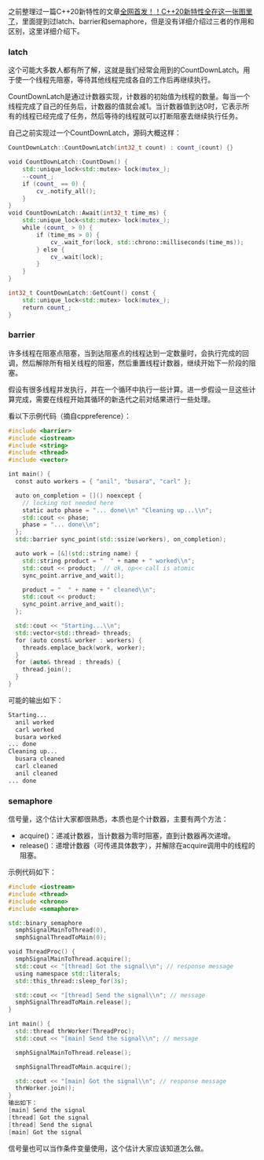 之前整理过一篇C++20新特性的文章[全网首发！！C++20新特性全在这一张图里了](http://mp.weixin.qq.com/s?__biz=MzAxNDI5NzEzNg==&mid=2651162219&idx=1&sn=0c45bdd13daea2596139fc4bd016bd7a&chksm=80645734b713de228dc8967f5622c35c246eb05e6d424284ef834a6432c2703b831d4e537611&scene=21#wechat_redirect)，里面提到过latch、barrier和semaphore，但是没有详细介绍过三者的作用和区别，这里详细介绍下。

### **latch**

这个可能大多数人都有所了解，这就是我们经常会用到的CountDownLatch。用于使一个线程先阻塞，等待其他线程完成各自的工作后再继续执行。

CountDownLatch是通过计数器实现，计数器的初始值为线程的数量。每当一个线程完成了自己的任务后，计数器的值就会减1。当计数器值到达0时，它表示所有的线程已经完成了任务，然后等待的线程就可以打断阻塞去继续执行任务。

自己之前实现过一个CountDownLatch，源码大概这样：

```cpp
CountDownLatch::CountDownLatch(int32_t count) : count_(count) {}

void CountDownLatch::CountDown() {
    std::unique_lock<std::mutex> lock(mutex_);
    --count_;
    if (count_ == 0) {
        cv_.notify_all();
    }
}
void CountDownLatch::Await(int32_t time_ms) {
    std::unique_lock<std::mutex> lock(mutex_);
    while (count_ > 0) {
        if (time_ms > 0) {
            cv_.wait_for(lock, std::chrono::milliseconds(time_ms));
        } else {
            cv_.wait(lock);
        }
    }
}

int32_t CountDownLatch::GetCount() const {
    std::unique_lock<std::mutex> lock(mutex_);
    return count_;
}

```

### **barrier**

许多线程在阻塞点阻塞，当到达阻塞点的线程达到一定数量时，会执行完成的回调，然后解除所有相关线程的阻塞，然后重置线程计数器，继续开始下一阶段的阻塞。

假设有很多线程并发执行，并在一个循环中执行一些计算。进一步假设一旦这些计算完成，需要在线程开始其循环的新迭代之前对结果进行一些处理。

看以下示例代码（摘自cppreference）：

```cpp
#include <barrier>
#include <iostream>
#include <string>
#include <thread>
#include <vector>

int main() {
  const auto workers = { "anil", "busara", "carl" };

  auto on_completion = []() noexcept {
    // locking not needed here
    static auto phase = "... done\\n" "Cleaning up...\\n";
    std::cout << phase;
    phase = "... done\\n";
  };
  std::barrier sync_point(std::ssize(workers), on_completion);

  auto work = [&](std::string name) {
    std::string product = "  " + name + " worked\\n";
    std::cout << product;  // ok, op<< call is atomic
    sync_point.arrive_and_wait();

    product = "  " + name + " cleaned\\n";
    std::cout << product;
    sync_point.arrive_and_wait();
  };

  std::cout << "Starting...\\n";
  std::vector<std::thread> threads;
  for (auto const& worker : workers) {
    threads.emplace_back(work, worker);
  }
  for (auto& thread : threads) {
    thread.join();
  }
}

```

可能的输出如下：

```bash
Starting...
  anil worked
  carl worked
  busara worked
... done
Cleaning up...
  busara cleaned
  carl cleaned
  anil cleaned
... done
```

### **semaphore**

信号量，这个估计大家都很熟悉，本质也是个计数器，主要有两个方法：

- acquire()：递减计数器，当计数器为零时阻塞，直到计数器再次递增。
- release()：递增计数器（可传递具体数字），并解除在acquire调用中的线程的阻塞。

示例代码如下：

```cpp
#include <iostream>
#include <thread>
#include <chrono>
#include <semaphore>

std::binary_semaphore
  smphSignalMainToThread(0),
  smphSignalThreadToMain(0);

void ThreadProc() {
  smphSignalMainToThread.acquire();
  std::cout << "[thread] Got the signal\\n"; // response message
  using namespace std::literals;
  std::this_thread::sleep_for(3s);

  std::cout << "[thread] Send the signal\\n"; // message
  smphSignalThreadToMain.release();
}

int main() {
  std::thread thrWorker(ThreadProc);
  std::cout << "[main] Send the signal\\n"; // message

  smphSignalMainToThread.release();

  smphSignalThreadToMain.acquire();

  std::cout << "[main] Got the signal\\n"; // response message
  thrWorker.join();
}
输出如下：
[main] Send the signal
[thread] Got the signal
[thread] Send the signal
[main] Got the signal
```

信号量也可以当作条件变量使用，这个估计大家应该知道怎么做。

